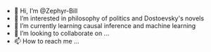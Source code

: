 - 👋 Hi, I’m @Zephyr-Bill
- 👀 I’m interested in philosophy of politics and Dostoevsky's novels
- 🌱 I’m currently learning causal inference and machine learning
- 💞️ I’m looking to collaborate on ...
- 📫 How to reach me ...

<!---
Zephyr-Bill/Zephyr-Bill is a ✨ special ✨ repository because its `README.md` (this file) appears on your GitHub profile.
You can click the Preview link to take a look at your changes.
--->
